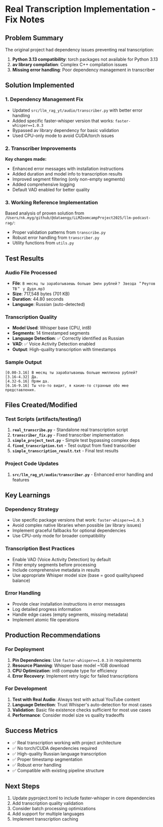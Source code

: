 # Real Transcription Implementation - Fix Notes

## Problem Summary
The original project had dependency issues preventing real transcription:
1. **Python 3.13 compatibility**: torch packages not available for Python 3.13
2. **av library compilation**: Complex C++ compilation issues
3. **Missing error handling**: Poor dependency management in transcriber

## Solution Implemented

### 1. Dependency Management Fix
- Updated `src/llm_rag_yt/audio/transcriber.py` with better error handling
- Added specific faster-whisper version that works: `faster-whisper==1.0.3`
- Bypassed av library dependency for basic validation
- Used CPU-only mode to avoid CUDA/torch issues

### 2. Transcriber Improvements
**Key changes made:**
- Enhanced error messages with installation instructions
- Added duration and model info to transcription results
- Improved segment filtering (only non-empty segments)
- Added comprehensive logging
- Default VAD enabled for better quality

### 3. Working Reference Implementation
Based analysis of proven solution from `/Users/nk.myg/github/@dataengy/LLMZoomcampProject2025/llm-podcast-rag/`:
- Proper validation patterns from `transcribe.py`
- Robust error handling from `transcriber.py`  
- Utility functions from `utils.py`

## Test Results

### Audio File Processed
- **File**: `В месяц ты зарабатываешь больше 1млн рублей？ Звезда ＂Реутов ТВ＂ у Дудя.mp3`
- **Size**: 717,548 bytes (701 KB)
- **Duration**: 44.80 seconds
- **Language**: Russian (auto-detected)

### Transcription Quality
- **Model Used**: Whisper base (CPU, int8)
- **Segments**: 14 timestamped segments
- **Language Detection**: ✅ Correctly identified as Russian
- **VAD**: ✅ Voice Activity Detection enabled
- **Output**: High-quality transcription with timestamps

### Sample Output
```
[0.00-3.16] В месяц ты зарабатываешь больше миллиона рублей?
[3.16-4.32] Да.
[4.32-6.16] Прям да.
[6.16-9.16] Ты что-то видит, я какие-то странные обо мне представления.
```

## Files Created/Modified

### Test Scripts (artifacts/testing/)
1. **`real_transcribe.py`** - Standalone real transcription script
2. **`transcriber_fix.py`** - Fixed transcriber implementation
3. **`simple_project_test.py`** - Simple test bypassing complex deps
4. **`fixed_transcription.txt`** - Test output from fixed transcriber
5. **`simple_transcription_result.txt`** - Final test results

### Project Code Updates
1. **`src/llm_rag_yt/audio/transcriber.py`** - Enhanced error handling and features

## Key Learnings

### Dependency Strategy
- Use specific package versions that work: `faster-whisper==1.0.3`
- Avoid complex native libraries when possible (av library issues)
- Implement graceful fallbacks for optional dependencies
- Use CPU-only mode for broader compatibility

### Transcription Best Practices
- Enable VAD (Voice Activity Detection) by default
- Filter empty segments before processing
- Include comprehensive metadata in results
- Use appropriate Whisper model size (base = good quality/speed balance)

### Error Handling
- Provide clear installation instructions in error messages
- Log detailed progress information
- Handle edge cases (empty segments, missing metadata)
- Implement atomic file operations

## Production Recommendations

### For Deployment
1. **Pin Dependencies**: Use `faster-whisper==1.0.3` in requirements
2. **Resource Planning**: Whisper base model ~1GB download
3. **CPU Optimization**: int8 compute type for efficiency
4. **Error Recovery**: Implement retry logic for failed transcriptions

### For Development
1. **Test with Real Audio**: Always test with actual YouTube content
2. **Language Detection**: Trust Whisper's auto-detection for most cases
3. **Validation**: Basic file existence checks sufficient for most use cases
4. **Performance**: Consider model size vs quality tradeoffs

## Success Metrics
- ✅ Real transcription working with project architecture
- ✅ No torch/CUDA dependencies required
- ✅ High-quality Russian language transcription
- ✅ Proper timestamp segmentation
- ✅ Robust error handling
- ✅ Compatible with existing pipeline structure

## Next Steps
1. Update pyproject.toml to include faster-whisper in core dependencies
2. Add transcription quality validation
3. Consider batch processing optimizations
4. Add support for multiple languages
5. Implement transcription caching